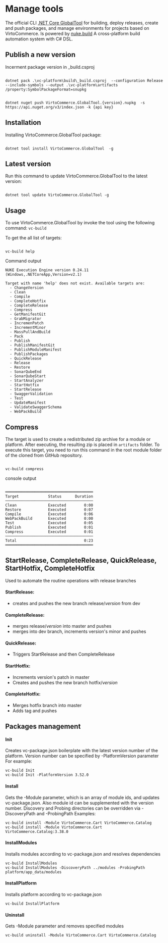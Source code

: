 # Manage tools

The official CLI [.NET Core GlobalTool](https://docs.microsoft.com/en-us/dotnet/core/tools/global-tools) for building, deploy releases, create and push packages, and manage environments for projects based on VirtoCommerce. Is powered by [nuke.build](https://nuke.build/) A cross-platform build automation system with C# DSL.

## Publish a new version

Incerment package version in _build.csproj

```console

dotnet pack .\vc-platform\build\_build.csproj  --configuration Release --include-symbols --output .\vc-platform\artifacts /property:SymbolPackageFormat=snupkg

```

```console

dotnet nuget push VirtoCommerce.GlobalTool.{version}.nupkg  -s https://api.nuget.org/v3/index.json -k {api key}

```

## Installation

Installing VirtoCommerce.GlobalTool package:

```console

dotnet tool install VirtoCommerce.GlobalTool  -g

```

## Latest version
Run this command to update VirtoCommerce.GlobalTool to the latest version:

```console

dotnet tool update VirtoCommerce.GlobalTool -g

```

## Usage
To use VirtoCommerce.GlobalTool by invoke the tool using the following command: `vc-build`

To get the all list of targets:
```console

vc-build help

```
Command output

```console
NUKE Execution Engine version 0.24.11 (Windows,.NETCoreApp,Version=v2.1)

Target with name 'help' does not exist. Available targets are:
  - ChangeVersion
  - Clean
  - Compile
  - CompleteHotfix
  - CompleteRelease
  - Compress
  - GetManifestGit
  - GrabMigrator
  - IncremenPatch
  - IncrementMinor
  - MassPullAndBuild
  - Pack
  - Publish
  - PublishManifestGit
  - PublishModuleManifest
  - PublishPackages
  - QuickRelease
  - Release
  - Restore
  - SonarQubeEnd
  - SonarQubeStart
  - StartAnalyzer
  - StartHotfix
  - StartRelease
  - SwaggerValidation
  - Test
  - UpdateManifest
  - ValidateSwaggerSchema
  - WebPackBuild

```

## Compress
The target is used to create a redistributed zip archive for a module or platform. After executing, the resulting zip is placed in `artifacts` folder.
To execute this target, you need to run this command in the root module folder of the cloned from GitHub repository.

```console

vc-build compress

```

console output

```console

═══════════════════════════════════════
Target             Status      Duration
───────────────────────────────────────
Clean              Executed        0:00
Restore            Executed        0:07
Compile            Executed        0:06
WebPackBuild       Executed        0:00
Test               Executed        0:05
Publish            Executed        0:01
Compress           Executed        0:01
───────────────────────────────────────
Total                              0:23
═══════════════════════════════════════

```

## StartRelease, CompleteRelease, QuickRelease, StartHotfix, CompleteHotfix
Used to automate the routine operations with release branches
#### StartRelease:
- creates and pushes the new branch release/*version* from dev
#### CompleteRelease:
- merges release/*version* into master and pushes
- merges into dev branch, increments version's minor and pushes
#### QuickRelease: 
- Triggers StartRelease and then CompleteRelease
#### StartHotfix:
- Increments version's patch in master
- Creates and pushes the new branch hotfix/*version*
#### CompleteHotfix:
- Merges hotfix branch into master
- Adds tag and pushes

## Packages management
#### Init
Creates vc-package.json boilerplate with the latest version number of the platform.
Version number can be specified by -PlatformVersion parameter
For example:
```console
vc-build Init
vc-build Init -PlatformVersion 3.52.0
```
#### Install
Gets the -Module parameter, which is an array of module ids, and updates vc-package.json.
Also module id can be  supplemented with the version number.
Discovery and Probing directories can be overridden via -DiscoveryPath and -ProbingPath
Examples:
```console
vc-build install -Module VirtoCommerce.Cart VirtoCommerce.Catalog
vc-build install -Module VirtoCommerce.Cart VirtoCommerce.Catalog:3.38.0
```
#### InstallModules
Installs modules according to vc-package.json and resolves dependencies
```console
vc-build InstallModules
vc-build InstallModules -DiscoveryPath ../modules -ProbingPath platform/app_data/modules
```
#### InstallPlatform
Installs platform according to vc-package.json
```console
vc-build InstallPlatform
```
#### Uninstall
Gets -Module parameter and removes specified modules
```console
vc-build uninstall -Module VirtoCommerce.Cart VirtoCommerce.Catalog
```